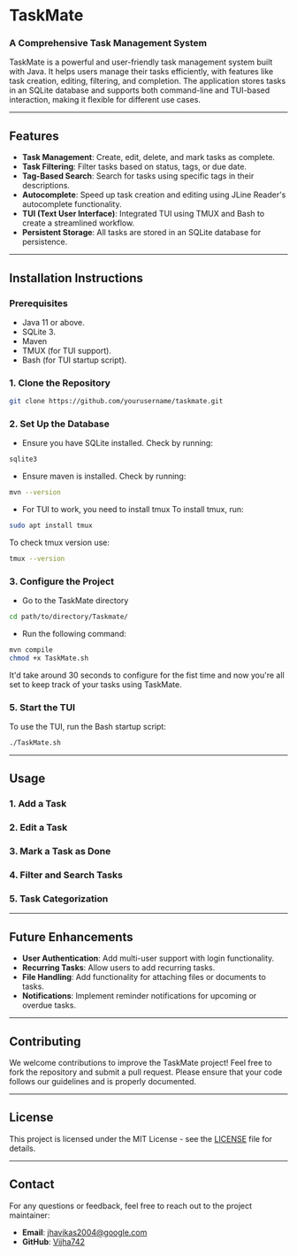 
# TaskMate

### A Comprehensive Task Management System

TaskMate is a powerful and user-friendly task management system built with Java. It helps users manage their tasks efficiently, with features like task creation, editing, filtering, and completion. The application stores tasks in an SQLite database and supports both command-line and TUI-based interaction, making it flexible for different use cases.

---

## Features

- **Task Management**: Create, edit, delete, and mark tasks as complete.
- **Task Filtering**: Filter tasks based on status, tags, or due date.
- **Tag-Based Search**: Search for tasks using specific tags in their descriptions.
- **Autocomplete**: Speed up task creation and editing using JLine Reader's autocomplete functionality.
- **TUI (Text User Interface)**: Integrated TUI using TMUX and Bash to create a streamlined workflow.
- **Persistent Storage**: All tasks are stored in an SQLite database for persistence.

---

## Installation Instructions

### Prerequisites
- Java 11 or above.
- SQLite 3.
- Maven
- TMUX (for TUI support).
- Bash (for TUI startup script).

### 1. Clone the Repository
```bash
git clone https://github.com/yourusername/taskmate.git
```

### 2. Set Up the Database
- Ensure you have SQLite installed.
Check by running:

```bash
sqlite3
```
- Ensure maven is installed.
Check by running:

```bash
mvn --version
```
- For TUI to work, you need to install tmux
To install tmux, run:

```bash
sudo apt install tmux
```
To check tmux version use:

```bash
tmux --version
```

### 3. Configure the Project
- Go to the TaskMate directory
```bash
cd path/to/directory/Taskmate/
```
- Run the following command:
```bash
mvn compile
chmod +x TaskMate.sh
```
It'd take around 30 seconds to configure for the fist time and now you're all set to keep track of your tasks using TaskMate.

### 5. Start the TUI
To use the TUI, run the Bash startup script:
```bash
./TaskMate.sh
```

---

## Usage

### 1. Add a Task
### 2. Edit a Task
### 3. Mark a Task as Done
### 4. Filter and Search Tasks
### 5. Task Categorization
---

## Future Enhancements
- **User Authentication**: Add multi-user support with login functionality.
- **Recurring Tasks**: Allow users to add recurring tasks.
- **File Handling**: Add functionality for attaching files or documents to tasks.
- **Notifications**: Implement reminder notifications for upcoming or overdue tasks.

---

## Contributing

We welcome contributions to improve the TaskMate project! Feel free to fork the repository and submit a pull request. Please ensure that your code follows our guidelines and is properly documented.

---

## License

This project is licensed under the MIT License - see the [LICENSE](LICENSE) file for details.

---

## Contact

For any questions or feedback, feel free to reach out to the project maintainer:

- **Email**: jhavikas2004@google.com
- **GitHub**: [Vijha742](https://github.com/vijha742)
